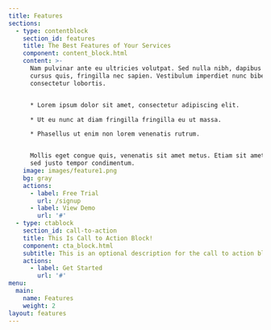 ```yaml
---
title: Features
sections:
  - type: contentblock
    section_id: features
    title: The Best Features of Your Services
    component: content_block.html
    content: >-
      Nam pulvinar ante eu ultricies volutpat. Sed nulla nibh, dapibus sit amet
      cursus quis, fringilla nec sapien. Vestibulum imperdiet nunc bibendum
      consectetur lobortis.


      * Lorem ipsum dolor sit amet, consectetur adipiscing elit.

      * Ut eu nunc at diam fringilla fringilla eu ut massa.

      * Phasellus ut enim non lorem venenatis rutrum.


      Mollis eget congue quis, venenatis sit amet metus. Etiam sit amet tortor
      sed justo tempor condimentum.
    image: images/feature1.png
    bg: gray
    actions:
      - label: Free Trial
        url: /signup
      - label: View Demo
        url: '#'
  - type: ctablock
    section_id: call-to-action
    title: This Is Call to Action Block!
    component: cta_block.html
    subtitle: This is an optional description for the call to action block.
    actions:
      - label: Get Started
        url: '#'
menu:
  main:
    name: Features
    weight: 2
layout: features
---
```

